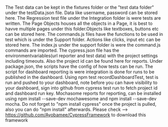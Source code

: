 The Test data can be kept in the fixtures folder or the "test data folder" under the testData.json file. Data like username, password can be stored here. 
The Regression test file under the Integration folder is were tests are written. The Page Objects houses all the objects in a Page, it is best to havve multiple pages under this folder.Objects like textboxes, buttons etc can be stored here. 
The commands.js files have the functions to be used in test which is under the Support folder. Actions like clicks, input etc can be stored here. The index.js under the support folder is were the command.js commands are imported. 
The cypress.json file has the environmentvariables(url reporter and test data) with the project settings including timeouts. Also the project id can be found here for reports.
 Under package.json, the scripts have the config of how tests can be run. The script for dashboard reporting is were integration is done for runs to be published in the dashboard. Using npm test recordDashboardTest, test is run and pushed to your dashboard, note before you can have visibility to your dashboard, sign into github from cypress test run to fetch project id and dashboard run key.
  Mochasome reports for reporting, can be installed using npm install --save-dev mochawesome and npm install --save-dev mocha. Do not forget to "npm install cypress" once the project is pulled, also you can do "npm install" afterwards.
Please check --> https://github.com/Ayobamee/CypressFramework to download this framework
